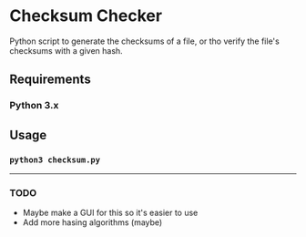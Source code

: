 # Checksum Checker
Python script to generate the checksums of a file, or tho verify the file's checksums with a given hash.

## Requirements

### Python 3.x

## Usage

### `python3 checksum.py`

-----
### TODO
- Maybe make a GUI for this so it's easier to use
- Add more hasing algorithms (maybe)